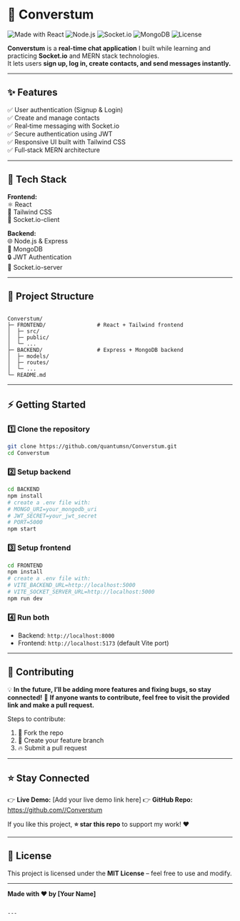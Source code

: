 # 💬 Converstum

![Made with React](https://img.shields.io/badge/Made%20with-React-blue?logo=react)
![Node.js](https://img.shields.io/badge/Backend-Node.js-green?logo=node.js)
![Socket.io](https://img.shields.io/badge/Real%20Time-Socket.io-black?logo=socket.io)
![MongoDB](https://img.shields.io/badge/Database-MongoDB-brightgreen?logo=mongodb)
![License](https://img.shields.io/badge/License-MIT-yellow.svg)

**Converstum** is a **real-time chat application** I built while learning and practicing **Socket.io** and MERN stack technologies.  
It lets users **sign up, log in, create contacts, and send messages instantly.**

---

## ✨ Features

✅ User authentication (Signup & Login)  
✅ Create and manage contacts  
✅ Real‑time messaging with Socket.io  
✅ Secure authentication using JWT  
✅ Responsive UI built with Tailwind CSS  
✅ Full‑stack MERN architecture

---

## 🚀 Tech Stack

**Frontend:**  
⚛️ React  
🎨 Tailwind CSS  
🔌 Socket.io-client  

**Backend:**  
🌐 Node.js & Express  
🍃 MongoDB  
🔒 JWT Authentication  
🔌 Socket.io-server  

---

## 📂 Project Structure

```

Converstum/
├─ FRONTEND/                # React + Tailwind frontend
│  ├─ src/
│  ├─ public/
│  └─ ...
├─ BACKEND/                 # Express + MongoDB backend
│  ├─ models/
│  ├─ routes/
│  └─ ...
└─ README.md

````

---

## ⚡ Getting Started

### 1️⃣ Clone the repository
```bash
git clone https://github.com/quantumsn/Converstum.git
cd Converstum
````

### 2️⃣ Setup backend

```bash
cd BACKEND
npm install
# create a .env file with:
# MONGO_URI=your_mongodb_uri
# JWT_SECRET=your_jwt_secret
# PORT=5000
npm start
```

### 3️⃣ Setup frontend

```bash
cd FRONTEND
npm install
# create a .env file with:
# VITE_BACKEND_URL=http://localhost:5000
# VITE_SOCKET_SERVER_URL=http://localhost:5000
npm run dev
```

### 4️⃣ Run both

* Backend: `http://localhost:8000`
* Frontend: `http://localhost:5173` (default Vite port)

---

## 🤝 Contributing

💡 **In the future, I’ll be adding more features and fixing bugs, so stay connected!**
🤝 **If anyone wants to contribute, feel free to visit the provided link and make a pull request.**

Steps to contribute:

1. 🍴 Fork the repo
2. 🌱 Create your feature branch
3. 🔥 Submit a pull request

---

## ⭐ Stay Connected

👉 **Live Demo:** \[Add your live demo link here]
👉 **GitHub Repo:** [https://github.com/<your-username>/Converstum](https://github.com/quantumsn/Converstum)

If you like this project, **⭐ star this repo** to support my work! ❤️

---

## 📜 License

This project is licensed under the **MIT License** – feel free to use and modify.

---

**Made with ❤️ by \[Your Name]**

```

---
